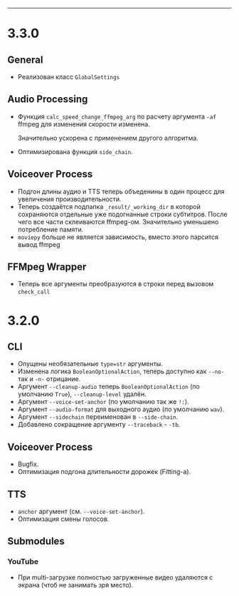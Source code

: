---

# 3.3.0

## General

- Реализован класс `GlobalSettings`

## Audio Processing

- Функция `calc_speed_change_ffmpeg_arg` по расчету аргумента `-af` ffmpeg для изменения скорости изменена.

  Значительно ускорена с применением другого алгоритма.

- Оптимизирована функция `side_chain`.

## Voiceover Process

- Подгон длины аудио и TTS теперь объеденины в один процесс для увеличения производительности.
- Теперь создаётся подпапка `_result/_working_dir` в которой сохраняются отдельные уже подогнанные строки субтитров.
  После чего все части склеиваются ffmpeg-ом.
  Значительно уменьшено потребление памяти.
- `moviepy` больше не является зависимость, вместо этого парсится вывод ffmpeg

## FFMpeg Wrapper

- Теперь все аргументы преобразуются в строки перед вызовом `check_call`

# 3.2.0

## CLI

- Опущены необязательные `type=str` аргументы.
- Изменена логика `BooleanOptionalAction`, теперь доступно как `--no-` так и `-n-` отрицание.
- Аргумент `--cleanup-audio` теперь `BooleanOptionalAction` (по умолчанию `True`), `--cleanup-level` удалён.
- Аргумент `--voice-set-anchor` (по умолчанию так же `!:`).
- Аргумент `--audio-format` для выходного аудио (по умолчанию `wav`).
- Аргумент `--sidechain` переименован в `--side-chain`.
- Добавлено сокращение аргументу `--traceback` - `-tb`.

## Voiceover Process

- Bugfix.
- Оптимизация подгона длительности дорожек (Fitting-а).

## TTS

- `anchor` аргумент (см. `--voice-set-anchor`).
- Оптимизация смены голосов.

## Submodules

### YouTube

- При multi-загрузке полностью загруженные видео удаляются с экрана (чтоб не занимать зря место).
